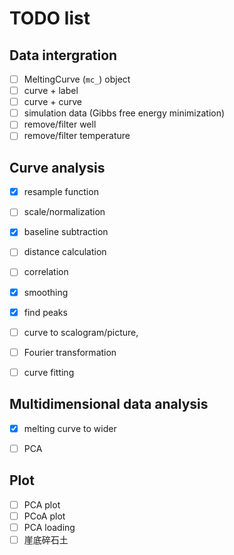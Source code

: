 # TODO list

## Data intergration

- [ ] MeltingCurve (`mc_`) object
- [ ] curve + label
- [ ] curve + curve
- [ ] simulation data (Gibbs free energy minimization)
- [ ] remove/filter well
- [ ] remove/filter temperature

## Curve analysis

- [x] resample function
- [ ] scale/normalization
- [x] baseline subtraction
- [ ] distance calculation
- [ ] correlation


- [x] smoothing
- [x] find peaks


- [ ] curve to scalogram/picture, 
- [ ] Fourier transformation

- [ ] curve fitting

## Multidimensional data analysis

- [x] melting curve to wider
- [ ] PCA


## Plot

- [ ] PCA plot
- [ ] PCoA plot
- [ ] PCA loading
- [ ] 崖底碎石土

